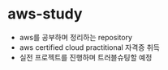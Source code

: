 # aws-study
- aws를 공부하며 정리하는 repository
- aws certified cloud practitional 자격증 취득
- 실전 프로젝트를 진행하며 트러블슈팅할 예정